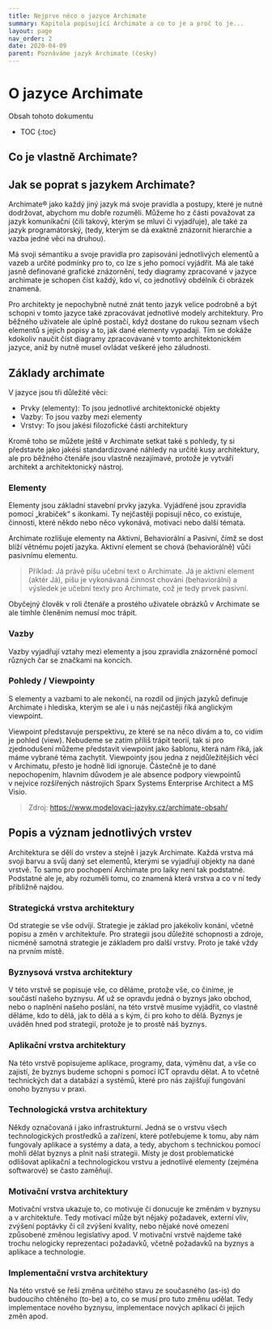 ```yaml
---
title: Nejprve něco o jazyce Archimate
summary: Kapitola popisující Archimate a co to je a proč to je...
layout: page
nav_order: 2
date: 2020-04-09
parent: Poznáváme jazyk Archimate (česky)
---
```


# O jazyce Archimate

Obsah tohoto dokumentu

- TOC
{:toc}


## Co je vlastně Archimate?

## Jak se poprat s jazykem Archimate?

Archimate® jako každý jiný jazyk má svoje pravidla a postupy, které je nutné dodržovat, abychom mu dobře rozuměli. Můžeme ho z části považovat za jazyk komunikační (čili takový, kterým se mluví či vyjadřuje), ale také za jazyk programátorský, (tedy, kterým se dá exaktně znázornit hierarchie a vazba jedné věci na druhou). 

Má svoji sémantiku a svoje pravidla pro zapisování jednotlivých elementů a vazeb a určité podmínky pro to, co lze s jeho pomocí vyjádřit. Má ale také jasně definované grafické znázornění, tedy diagramy zpracované v jazyce archimate je schopen číst každý, kdo ví, co jednotlivý obdélník či obrázek znamená.

Pro architekty je nepochybně nutné znát tento jazyk velice podrobně a být schopni v tomto jazyce také zpracovávat jednotlivé modely architektury. Pro běžného uživatele ale úplně postačí, když dostane do rukou seznam všech elementů s jejich popisy a to, jak dané elementy vypadají. Tím se dokáže kdokoliv naučit číst diagramy zpracovávané v tomto architektonickém jazyce, aniž by nutně musel ovládat veškeré jeho záludnosti.

## Základy archimate 

V jazyce jsou tři důležité věci:

* Prvky (elementy): To jsou jednotlivé architektonické objekty
* Vazby: To jsou vazby mezi elementy
* Vrstvy: To jsou jakési filozofické části architektury

Kromě toho se můžete ještě v Archimate setkat také s pohledy, ty si představte jako jakési standardizované náhledy na určité kusy architektury, ale pro běžného čtenáře jsou vlastně nezajímavé, protože je vytváří architekt a architektonický nástroj.

### Elementy

Elementy jsou základní stavební prvky jazyka. Vyjádřené jsou zpravidla pomocí „krabiček“ s ikonkami. Ty nejčastěji popisují něco, co existuje, činnosti, které někdo nebo něco vykonává, motivaci nebo další témata.

Archimate rozlišuje elementy na Aktivní, Behaviorální a Pasivní, čímž se dost blíží větnému pojetí jazyka. Aktivní element se chová (behaviorálně) vůči pasivnímu elementu.

> Příklad: Já právě píšu učební text o Archimate. Já je aktivní element (aktér Já), píšu je vykonávaná činnost chování (behaviorální) a výsledek je učební texty pro Archimate, což je tedy prvek pasivní.

Obyčejný člověk v roli čtenáře a prostého uživatele obrázků v Archimate se ale tímhle členěním nemusí moc trápit.


### Vazby

Vazby vyjadřují vztahy mezi elementy a jsou zpravidla znázorněné pomocí různých čar se značkami na koncích.

### Pohledy / Viewpointy

S elementy a vazbami to ale nekončí, na rozdíl od jiných jazyků definuje Archimate i hlediska, kterým se ale i u nás nejčastěji říká anglickým viewpoint.

Viewpoint představuje perspektivu, ze které se na něco dívám a to, co vidím je pohled (view). Nebudeme se zatím příliš trápit teorií, tak si pro zjednodušení můžeme představit viewpoint jako šablonu, která nám říká, jak máme vybrané téma zachytit. Viewpointy jsou jedna z nejdůležitějších věcí v Archimatu, přesto je hodně lidí ignoruje. Částečně je to dané nepochopením, hlavním důvodem je ale absence podpory viewpointů v nejvíce rozšířených nástrojích Sparx Systems Enterprise Architect a MS Visio.

> Zdroj: https://www.modelovaci-jazyky.cz/archimate-obsah/

## Popis a význam jednotlivých vrstev

Architektura se dělí do vrstev a stejně i jazyk Archimate. Každá vrstva má svoji barvu a svůj daný set elementů, kterými se vyjadřují objekty na dané vrstvě. To samo pro pochopení Archimate pro laiky není tak podstatné. Podstatné ale je, aby rozuměli tomu, co znamená která vrstva a co v ní tedy přibližně najdou.

### Strategická vrstva architektury

Od strategie se vše odvíjí. Strategie je základ pro jakékoliv konání, včetně popisu a změn v architektuře. Pro strategii jsou důležité schopnosti a zdroje, nicméně samotná strategie je základem pro další vrstvy. Proto je také vždy na prvním místě.


### Byznysová vrstva architektury

V této vrstvě se popisuje vše, co děláme, protože vše, co činíme, je součástí našeho byznysu. Ať už se opravdu jedná o byznys jako obchod, nebo o naplnění našeho poslání, na této vrstvě musíme vyjádřit, co vlastně děláme, kdo to dělá, jak to dělá a s kým, či pro koho to dělá. Byznys je uváděn hned pod strategií, protože je to prostě náš byznys.


### Aplikační vrstva architektury

Na této vrstvě popisujeme aplikace, programy, data, výměnu dat, a vše co zajistí, že byznys budeme schopni s pomocí ICT opravdu dělat. A to včetně technických dat a databází a systémů, které pro nás zajišťují fungování onoho byznysu v praxi.

### Technologická vrstva architektury

Někdy označovaná i jako infrastrukturní. Jedná se o vrstvu všech technologických prostředků a zařízení, které potřebujeme k tomu, aby nám fungovaly aplikace a systémy a data, a tedy, abychom s technickou pomocí mohli dělat byznys a plnit naši strategii. Místy je dost problematické odlišovat aplikační a technologickou vrstvu a jednotlivé elementy (zejména softwarové) se často zaměňují.

### Motivační vrstva architektury

Motivační vrstva ukazuje to, co motivuje či donucuje ke změnám v byznysu a v architektuře. Tedy motivací může být nějaký požadavek, externí vliv, zvýšení poptávky či cíl zvýšení kvality, nebo nějaké nové omezení způsobené změnou legislativy apod. V motivační vrstvě najdeme také trochu nelogicky reprezentaci požadavků, včetně požadavků na byznys a aplikace a technologie.

### Implementační vrstva architektury

Na této vrstvě se řeší změna určitého stavu ze současného (as-is) do budoucího chtěného (to-be) a to, co se musí pro tuto změnu udělat. Tedy implementace nového byznysu, implementace nových aplikací či jejich změn apod. 


